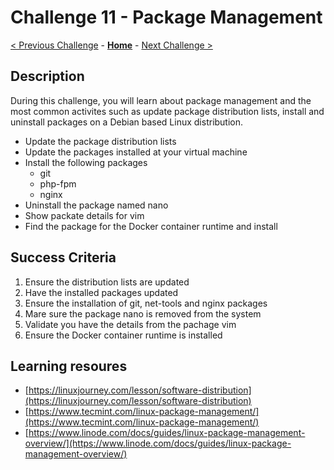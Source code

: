 # Challenge 11 - Package Management

[< Previous Challenge](./Challenge-10.md) - **[Home](../README.md)** - [Next Challenge >](./Challenge-12.md)

## Description

During this challenge, you will learn about package management and the most common activites such as update package distribution lists, install and uninstall packages on a Debian based Linux distribution.

- Update the package distribution lists
- Update the packages installed at your virtual machine
- Install the following packages
    - git
    - php-fpm
    - nginx
- Uninstall the package named nano
- Show packate details for vim
- Find the package for the Docker container runtime and install


## Success Criteria

1. Ensure the distribution lists are updated
2. Have the installed packages updated
3. Ensure the installation of git, net-tools and nginx packages
4. Mare sure the package nano is removed from the system
5. Validate you have the details from the pachage vim
6. Ensure the Docker container runtime is installed

## Learning resoures

- [https://linuxjourney.com/lesson/software-distribution](https://linuxjourney.com/lesson/software-distribution)
- [https://www.tecmint.com/linux-package-management/](https://www.tecmint.com/linux-package-management/)
- [https://www.linode.com/docs/guides/linux-package-management-overview/](https://www.linode.com/docs/guides/linux-package-management-overview/)
